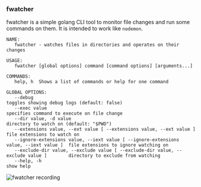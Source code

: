### fwatcher

fwatcher is a simple golang CLI tool to monitor file changes and run some commands on them.
It is intended to work like `nodemon`.

```console
NAME:
   fwatcher - watches files in directories and operates on their changes

USAGE:
   fwatcher [global options] command [command options] [arguments...]

COMMANDS:
   help, h  Shows a list of commands or help for one command

GLOBAL OPTIONS:
   --debug                                                                              toggles showing debug logs (default: false)
   --exec value                                                                         specifies command to execute on file change
   --dir value, -d value                                                                directory to watch on (default: "$PWD")
   --extensions value, --ext value [ --extensions value, --ext value ]                  file extensions to watch on
   --ignore-extensions value, --iext value [ --ignore-extensions value, --iext value ]  file extensions to ignore watching on
   --exclude-dir value, --exclude value [ --exclude-dir value, --exclude value ]        directory to exclude from watching
   --help, -h                                                                           show help
```

![fwatcher recording](https://github.com/nxtcoder17/fwatcher/assets/22402557/ce1b1908-cb9f-438f-85c1-3a8858265c40)
